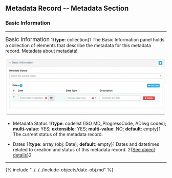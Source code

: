 ## Metadata Record -- Metadata Section
### Basic Information
---

<span class="md-panel" style="font-size: larger">Basic Information</span> 1{**type**: collection}1 The <span class="md-panel">Basic Information</span> panel holds a collection of elements that describe the metadata for this metadata record. Metadata about metadata!

![Basic Information Panel](/assets/reference/edit-objects/metadata/metadata/basicInfo-metadata.png)

* <span class="md-element">Metadata Status</span> 1{**type**: codelist (ISO MD_ProgressCode, ADIwg codes); **multi-value**: YES; **extensible**: YES; **multi-value**: NO; **default**: empty}1 The current status of the metadata record. 

* <span class="md-element">Dates</span> 1{**type**: array (obj: <span class="md-panel">Date</span>); **default**: empty}1 Dates and datetimes related to creation and status of this metadata record.  2{[See object details](#date-object)}2 
  
---

{% include "../../../include-objects/date-obj.md" %}
